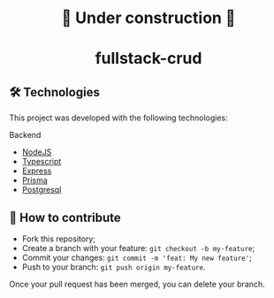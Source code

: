 <h1 align='center'>🚧 Under construction 🚧</h1>

<h1 align='center'>fullstack-crud</h1>

## 🛠 Technologies

This project was developed with the following technologies:

Backend

- [NodeJS](https://nodejs.org/)
- [Typescript](https://typescriptlang.org/)
- [Express](http://expressjs.com/pt-br/)
- [Prisma](https://www.prisma.io/)
- [Postgresql](https://www.postgresql.org/)

## 🤔 How to contribute

- Fork this repository;
- Create a branch with your feature: `git checkout -b my-feature`;
- Commit your changes: `git commit -m 'feat: My new feature'`;
- Push to your branch: `git push origin my-feature`.

Once your pull request has been merged, you can delete your branch.
